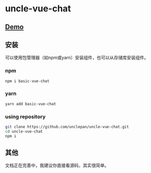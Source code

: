 # uncle-vue-chat

## [Demo](https://mattmezza.github.io/vue-beautiful-chat/)

## 安装

可以使用包管理器（如npm或yarn）安装组件，也可以从存储库安装组件。

### npm
```bash
npm i basic-vue-chat
```

### yarn
```bash
yarn add basic-vue-chat
```

### using repository
```bash
git clone https://github.com/unclepan/uncle-vue-chat.git
cd uncle-vue-chat
npm i
```

## 其他

文档正在完善中，我建议你直接看源码，其实很简单。
